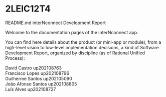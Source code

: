# 2LEIC12T4

README.md
interNconnect Development Report

Welcome to the documentation pages of the interNconnect app.

You can find here details about the product (or mini-app or module), from a high-level vision to low-level implementation decisions, a kind of Software Development Report, organized by discipline (as of Rational Unified Process):

David Castro up202108763\
Francisco Lopes up202108796\
Guilherme Santos up202105090\
João Afonso Santos up202108805\
Luís Alves up202108727
